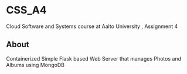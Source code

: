 # CSS_A4
Cloud Software and Systems course at Aalto University  , Assignment 4

## About

Containerized Simple Flask based Web Server that manages Photos and Albums using MongoDB 

